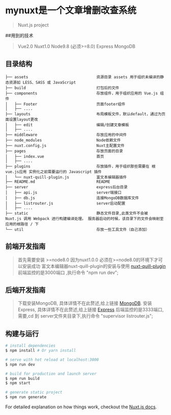 # mynuxt是一个文章增删改查系统

> Nuxt.js project

##用到的技术

> Vue2.0
> Nuxt1.0
> Node9.8 (必须>=8.0)
> Express
> MongoDB

## 目录结构

```
├── assets                              资源目录 assets 用于组织未编译的静态资源如 LESS、SASS 或 JavaScript
├── build                               打包后的文件
├── components                          存放组件，用于组织应用的 Vue.js 组件
│   ├── Footer                          页面footer组件
│   ├── ....
├── layouts                             布局模板文件，默认default，通过为页面设置layout更改
│   ├── edit                            编辑/创建文章模板
│   ├── ....
├── middleware                          存放应用的中间件
├── node_modules                        Node依赖文件
├── nuxt.config.js                      Nuxt主配置文件
├── pages                               存放页面的目录
│   ├── index.vue                       首页
│   ├── ....
├── plugins                             存放插件，用于组织那些需要在 根vue.js应用 实例化之前需要运行的 Javascript 插件
│   └── nuxt-quill-plugin.js            富文本编辑器插件
├── README.md                           README
├── server                              express后台目录
│   ├── api.js                          server端接口
│   ├── db.js                           连接MongoDB数据库文件
│   ├── listrouter.js                   server启动配置
│   ├── ....
├── static                              静态文件目录,此类文件不会被 Nuxt.js 调用 Webpack 进行构建编译处理。 服务器启动的时候，该目录下的文件会映射至应用的根路径 / 下
└── util                                存放一些工具文件（自己添加）
```

## 前端开发指南

> 首先需要安装 >=node8.0 因为nuxt1.0.0 必须在>=node8.0的环境下才可以安装成功
> 富文本编辑器nuxt-quill-plugin的安装与使用 [nuxt-quill-plugin](https://github.com/surmon-china/vue-quill-editor)
> 前端监控的是3000端口 ,执行命令 "npm run dev";


## 后端开发指南

> 下载安装MongoDB, 具体详情不在此赘述,给上链接 [MongoDB](https://www.mongodb.com/download-center?jmp=nav#atlas).
> 安装Express, 具体详情不在此赘述,给上链接 [Express](http://expressjs.com/zh-cn/4x/api.html) 
> 后端监控的是3333端口, 需要,cd 到 server文件夹目录下,执行命令 "supervisor listrouter.js";

## 构建与运行

``` bash
# install dependencies
$ npm install # Or yarn install

# serve with hot reload at localhost:3000
$ npm run dev

# build for production and launch server
$ npm run build
$ npm start

# generate static project
$ npm run generate
```

For detailed explanation on how things work, checkout the [Nuxt.js docs](https://github.com/nuxt/nuxt.js).
